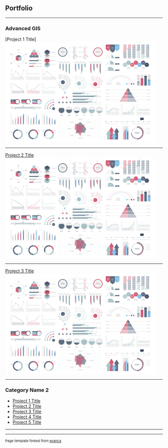 ## Portfolio

---

### Advanced GIS

[Project 1 Title] 
 <img src="images/dummy_thumbnail.jpg?raw=true"/>

---
[Project 2 Title](https://github.com/LABR2021/LABR2021.github.io/blob/master/pdf/Laura%20Bayona%20GES687-%20Lab%201-%20PDFsam_merge.pdf)
<img src="images/dummy_thumbnail.jpg?raw=true"/>

---
[Project 3 Title](http://example.com/)
<img src="images/dummy_thumbnail.jpg?raw=true"/>


---

### Category Name 2

- [Project 1 Title](http://example.com/)
- [Project 2 Title](http://example.com/)
- [Project 3 Title](http://example.com/)
- [Project 4 Title](http://example.com/)
- [Project 5 Title](http://example.com/)

---




---
<p style="font-size:11px">Page template forked from <a href="https://github.com/evanca/quick-portfolio">evanca</a></p>
<!-- Remove above link if you don't want to attibute -->
